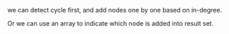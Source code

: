 
we can detect cycle first, and add nodes one by one based on in-degree.   

Or we can use an array to indicate which node is added into result set.   

